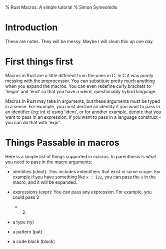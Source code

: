 % Rust Macros: A simple tutorial
% Simon Symeonidis

# Introduction

These are notes. They will be messy. Maybe I will clean this up one day.

# First things first

Macros in Rust are a little different from the ones in C. In C it was purely
messing with the preprocessor. You can substitute pretty much anything when you
expand the macros. You can even redefine curly brackets to 'begin' and 'end' so
that you have a weird, questionably hybrid language.

Macros in Rust may take in arguments, but these arguments must be typed in a
sense. For example, you must declare an identity if you want to pass in an
identifier (eg: int x) using 'ident', or for another example, denote that you
want to pass in an expression, if you want to pass in a language construct - you
can do that with 'expr'.

# Things Passable in macros

Here is a simple list of things supported in macros. In parenthesis is what you
need to pass in the macro arguments:

- identities (ident): This includes indentifiers that exist in some scope. For
  example if you have something like `x : i32`, you can pass the `x` in the
  macro, and it will be expanded.

- expressions (expr): You can pass any expression. For example, you could pass 2
  + 2.
- a type (ty)
- a pattern (pat)
- a code block (block)

